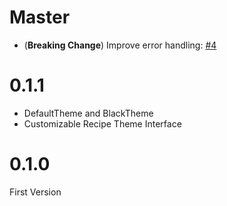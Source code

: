 # Master
- (**Breaking Change**) Improve error handling: [#4](https://github.com/toshi0383/TVMLKitchen/issues/4)

# 0.1.1
- DefaultTheme and BlackTheme
- Customizable Recipe Theme Interface

# 0.1.0
First Version
